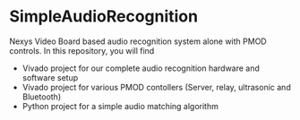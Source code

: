 # SimpleAudioRecognition
Nexys Video Board based audio recognition system alone with PMOD controls.
In this repository, you will find

 * Vivado project for our complete audio recognition hardware and software setup
 * Vivado project for various PMOD contollers (Server, relay, ultrasonic and Bluetooth)
 * Python project for a simple audio matching algorithm

